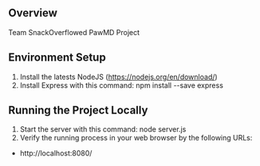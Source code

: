 Overview
--------

Team SnackOverflowed PawMD Project

Environment Setup
-----------------

1. Install the latests NodeJS (https://nodejs.org/en/download/)
2. Install Express with this command: npm install --save express


Running the Project Locally
----------------------------------------
1. Start the server with this command: node server.js
2. Verify the running process in your web browser by the following URLs:

- http://localhost:8080/


